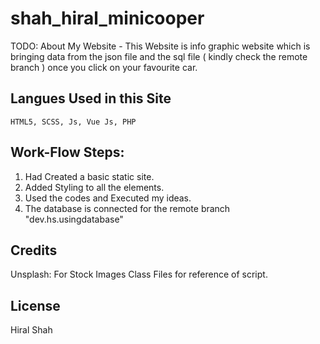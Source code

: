 # shah_hiral_minicooper

TODO: About My Website
	- This Website is info graphic website which is bringing data from the json file and the sql file ( kindly check the remote branch ) once you click on your favourite car.
## Langues Used in this Site
	HTML5, SCSS, Js, Vue Js, PHP

## Work-Flow Steps:

1. Had Created a basic static site.
2. Added Styling to all the elements.
3. Used the codes and Executed my ideas.
4. The database is connected for the remote branch "dev.hs.usingdatabase"

## Credits

Unsplash: For Stock Images
Class Files for reference of script.

## License

Hiral Shah